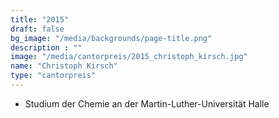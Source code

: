 ```yaml
---
title: "2015"
draft: false
bg_image: "/media/backgrounds/page-title.png"
description : ""
image: "/media/cantorpreis/2015_christoph_kirsch.jpg"
name: "Christoph Kirsch"
type: "cantorpreis"
---
```


- Studium der Chemie an der Martin-Luther-Universität Halle
